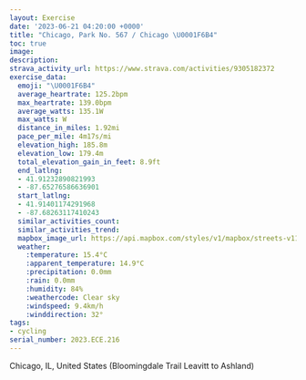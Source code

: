 ```yaml
---
layout: Exercise
date: '2023-06-21 04:20:00 +0000'
title: "Chicago, Park No. 567 / Chicago \U0001F6B4"
toc: true
image:
description:
strava_activity_url: https://www.strava.com/activities/9305182372
exercise_data:
  emoji: "\U0001F6B4"
  average_heartrate: 125.2bpm
  max_heartrate: 139.0bpm
  average_watts: 135.1W
  max_watts: W
  distance_in_miles: 1.92mi
  pace_per_mile: 4m17s/mi
  elevation_high: 185.8m
  elevation_low: 179.4m
  total_elevation_gain_in_feet: 8.9ft
  end_latlng:
  - 41.91232890821993
  - -87.65276586636901
  start_latlng:
  - 41.91401174291968
  - -87.68263117410243
  similar_activities_count:
  similar_activities_trend:
  mapbox_image_url: https://api.mapbox.com/styles/v1/mapbox/streets-v11/static/path-5+787af2-1.0(ojy~FfcdvOOgECgFFwBZeD%40sCK_TO%7BOAwDE%7BAGiAKw%40EIGEKAIBIHGLCPAt%40Bn%40AHC%40_%40H%5BBeDC%5DEGCISE%5B%3FcDIoAs%40iEoB_NKeACy%40%40yCMcYD_ALYjEsGbI_M),pin-s-s+e5b22e(-87.68068,41.91416),pin-s-f+89ae00(-87.65444,41.91432999999999)/auto/800x800?access_token=pk.eyJ1Ijoiam9zaGJlY2ttYW4iLCJhIjoiY205eWR2aDd1MWZ6djJrbXc4a3M0bWZleiJ9.XiG9OWkNcZk2QzjJbxLB4A
  weather:
    :temperature: 15.4°C
    :apparent_temperature: 14.9°C
    :precipitation: 0.0mm
    :rain: 0.0mm
    :humidity: 84%
    :weathercode: Clear sky
    :windspeed: 9.4km/h
    :winddirection: 32°
tags:
- cycling
serial_number: 2023.ECE.216
---
```

Chicago, IL, United States (Bloomingdale Trail Leavitt to Ashland)
